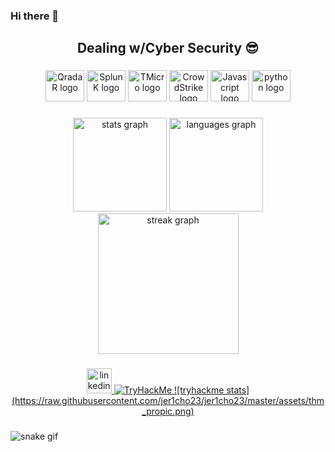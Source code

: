 ### Hi there 👋

<!--
**jer1cho23/jer1cho23** is a ✨ _special_ ✨ repository because its `README.md` (this file) appears on your GitHub profile.

Here are some ideas to get you started:

- 🔭 I’m currently working on ...
- 🌱 I’m currently learning ...
- 👯 I’m looking to collaborate on ...
- 🤔 I’m looking for help with ...
- 💬 Ask me about ...
- 📫 How to reach me: ...
- 😄 Pronouns: ...
- ⚡ Fun fact: ...
-->

<h2 align="center"> Dealing w/Cyber Security 😎 </h2>

###

<!--![17CE6F7E-5D33-4881-B704-66CC1ABE4324](https://user-images.githubusercontent.com/116136562/233181095-f7cefbe5-edad-4709-bb81-adf199c25bba.PNG)-->

###

<div align="center">
  <img src="https://upload.wikimedia.org/wikipedia/commons/1/15/Logo_IBM-qradar.png" height="50" width="62" alt="QradaR logo"  />
  <img src="https://upload.wikimedia.org/wikipedia/commons/a/a0/Splunk.jpg" height="50" width="62" alt="SplunK logo"  />
  <img src="https://upload.wikimedia.org/wikipedia/commons/f/f4/Trend_Micro_logo.svg" height="50" width="62" alt="TMicro logo"  />
  <img src="https://upload.wikimedia.org/wikipedia/commons/4/4f/CrowdStrike_logo.svg" height="50" width="62" alt="CrowdStrike logo"  />
  <img src="https://upload.wikimedia.org/wikipedia/commons/b/ba/Javascript_badge.svg" height="50" width="62" alt="Javascript logo"  />
  <img src="https://cdn.jsdelivr.net/gh/devicons/devicon/icons/python/python-original.svg" height="50" width="62" alt="python logo"  />

</div>



###


<div align="center">
  <img src="https://github-readme-stats.vercel.app/api?username=jer1cho23&hide_title=false&hide_rank=false&show_icons=true&include_all_commits=true&count_private=true&disable_animations=false&theme=radical&locale=en&hide_border=true&order=1" height="150" alt="stats graph"  />
  <img src="https://github-readme-stats.vercel.app/api/top-langs?username=jer1cho23&locale=en&hide_title=false&layout=compact&card_width=320&langs_count=5&theme=radical&hide_border=true&order=2" height="150" alt="languages graph"  />
  <img src="https://streak-stats.demolab.com?user=jer1cho23&locale=en&mode=weekly&theme=gradient&hide_border=false&border_radius=5&order=3" height="225" alt="streak graph"  />
</div>

###

<div align="center">
  <a href="https://www.linkedin.com/in/asm19trkz/" target="_blank">
    <img src="https://img.shields.io/static/v1?message=LinkedIn&logo=linkedin&label=&color=0077B5&logoColor=white&labelColor=&style=for-the-badge" height="40" alt="linkedin logo"  />
    <img src="https://tryhackme-badges.s3.amazonaws.com/Jer1cho.png" alt="TryHackMe">
![tryhackme stats](https://raw.githubusercontent.com/jer1cho23/jer1cho23/master/assets/thm_propic.png)
  </a>
</div>

###

![snake gif](https://github.com/jer1cho23/jer1cho23/blob/output/snake.svg)

###
